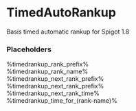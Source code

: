 # TimedAutoRankup

Basis timed automatic rankup for Spigot 1.8

### Placeholders
%timedrankup_rank_prefix% <br>
%timedrankup_rank_name% <br>
%timedrankup_next_rank_prefix% <br>
%timedrankup_next_rank_prefix% <br>
%timedrankup_next_rank_time% <br>
%timedrankup_time_for_(rank-name)% <br>
